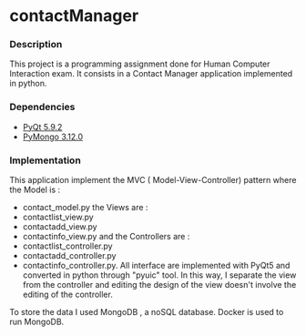 # contactManager

### Description
This project is a programming assignment done for Human Computer Interaction exam.
It consists in a Contact Manager application implemented in python.

### Dependencies
 * [PyQt 5.9.2]( https://pypi.org/project/PyQt5/5.9.2/)
 * [PyMongo 3.12.0](https://docs.mongodb.com/drivers/pymongo/)

### Implementation
This application implement the MVC ( Model-View-Controller) pattern where the Model is :
 *  contact_model.py
the Views are :
 * contactlist_view.py
 * contactadd_view.py
 * contactinfo_view.py 
and the Controllers are :
 * contactlist_controller.py
 * contactadd_controller.py
 * contactinfo_controller.py.
All interface are implemented with PyQt5 and converted in python through "pyuic" tool. In this way, I separate the view from the controller and editing the design of the view doesn't involve the editing of the controller.

To store the data I used MongoDB , a noSQL database. Docker is used to run MongoDB.
